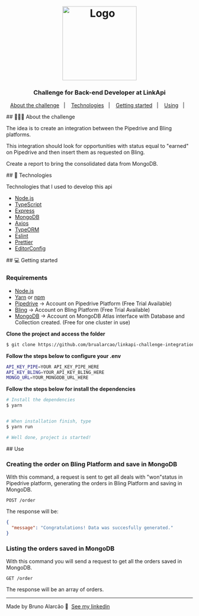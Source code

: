 <h1 align="center">
  <img alt="Logo" src="https://uploads-ssl.webflow.com/5f909e04066eda40d3943c21/5f90c34a4d91048e52fad31d_logo-branco.svg" width="200px">
</h1>

<h3 align="center">
  Challenge for Back-end Developer at LinkApi
</h3>




<p align="center">
  <a href="#about">About the challenge</a>&nbsp;&nbsp;&nbsp;|&nbsp;&nbsp;&nbsp;
  <a href="#technologies">Technologies</a>&nbsp;&nbsp;&nbsp;|&nbsp;&nbsp;&nbsp;
  <a href="#started">Getting started</a>&nbsp;&nbsp;&nbsp;|&nbsp;&nbsp;&nbsp;
  <a href="#use">Using</a>&nbsp;&nbsp;&nbsp;|&nbsp;&nbsp;&nbsp;
</p>

<div id="about"></div>
## 💇🏻‍♂️ About the challenge

The idea is to create an integration between the Pipedrive and Bling platforms.

This integration should look for opportunities with status equal to "earned" on Pipedrive and then insert them as requested on Bling.

Create a report to bring the consolidated data from MongoDB.


<div id="technologies"></div>
## 🚀 Technologies

Technologies that I used to develop this api

- [Node.js](https://nodejs.org/en/)
- [TypeScript](https://www.typescriptlang.org/)
- [Express](https://expressjs.com/pt-br/)
- [MongoDB](https://www.mongodb.com/)
- [Axios](https://github.com/axios/axios)
- [TypeORM](https://typeorm.io/#/)
- [Eslint](https://eslint.org/)
- [Prettier](https://prettier.io/)
- [EditorConfig](https://editorconfig.org/)


<div id="started"></div>
## 💻 Getting started

### Requirements

- [Node.js](https://nodejs.org/en/)
- [Yarn](https://classic.yarnpkg.com/) or [npm](https://www.npmjs.com/)
- [Pipedrive](https://www.pipedrive.com/pt) -> Account on Pipedrive Platform (Free Trial Available)
- [Bling](https://www.bling.com.br/home) -> Account on Bling Platform (Free Trial Available)
- [MongoDB](https://www.mongodb.com/) -> Account on MongoDB Atlas interface with Database and Collection created. (Free for one cluster in use)

**Clone the project and access the folder**

```bash
$ git clone https://github.com/brualarcao/linkapi-challenge-integration.git && cd linkapi-challenge-integration
```

**Follow the steps below to configure your .env**

```bash
API_KEY_PIPE=YOUR API_KEY_PIPE_HERE
API_KEY_BLING=YOUR_API_KEY_BLING_HERE
MONGO_URL=YOUR_MONGODB_URL_HERE

```

**Follow the steps below for install the dependencies**

```bash
# Install the dependencies
$ yarn


# When installation finish, type
$ yarn run

# Well done, project is started!
```


<div id="use"></div>
## Use

### Creating the order on Bling Platform and save in MongoDB

With this command, a request is sent to get all deals with "won"status in Pipedrive platform, generating the orders in Bling Platform and saving in MongoDB.

`POST /order`

The response will be:

```json
{
  "message": "Congratulations! Data was succesfully generated."
}
```

### Listing the orders saved in MongoDB

With this command you will send a request to get all the orders saved in MongoDB.

`GET /order`

The response will be an array of orders.


---

Made by Bruno Alarcão 👋 &nbsp;[See my linkedin](https://www.linkedin.com/in/bruno-alarc%C3%A3o-271253103/)
